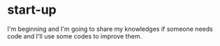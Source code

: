 # start-up
I'm beginning and I'm going to share my knowledges if someone needs code and I'll use some codes to improve them.
